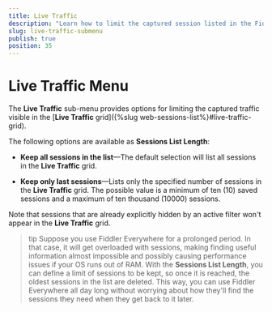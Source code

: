 ```yaml
---
title: Live Traffic 
description: "Learn how to limit the captured session listed in the Fiddler Everywhere web-debugging HTTP-proxy client."
slug: live-traffic-submenu
publish: true
position: 35
---
```


# Live Traffic Menu


The **Live Traffic** sub-menu provides options for limiting the captured traffic visible in the [**Live Traffic** grid]({%slug web-sessions-list%}#live-traffic-grid).


The following options are available as **Sessions List Length**:

- **Keep all sessions in the list**&mdash;The default selection will list all sessions in the **Live Traffic** grid.

- **Keep only last <value> sessions**&mdash;Lists only the specified number of sessions in the **Live Traffic** grid. The possible value is a minimum of ten (10) saved sessions and a maximum of ten thousand (10000) sessions.

Note that sessions that are already explicitly hidden by an active filter won't appear in the **Live Traffic** grid.

>tip Suppose you use Fiddler Everywhere for a prolonged period. In that case, it will get overloaded with sessions, making finding useful information almost impossible and possibly causing performance issues if your OS runs out of RAM. With the **Sessions List Length**, you can define a limit of sessions to be kept, so once it is reached, the oldest sessions in the list are deleted. This way, you can use Fiddler Everywhere all day long without worrying about how they'll find the sessions they need when they get back to it later.